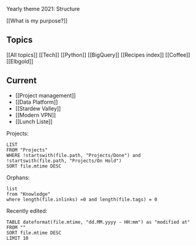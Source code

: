 Yearly theme 2021: Structure

[[What is my purpose?]]

## Topics
[[All topics]]
[[Tech]] [[Python]] [[BigQuery]]
[[Recipes index]]
[[Coffee]] [[Elbgold]]

## Current
- [[Project management]]
- [[Data Platform]]
- [[Stardew Valley]]
- [[Modern VPN]]
- [[Lunch Liste]]

Projects:
```dataview
LIST
FROM "Projects"
WHERE !startswith(file.path, "Projects/Done") and !startswith(file.path, "Projects/On Hold")
SORT file.mtime DESC
```


Orphans:
```dataview
list
from "Knowledge"
where length(file.inlinks) =0 and length(file.tags) = 0
```

Recently edited:
```dataview
TABLE dateformat(file.mtime, "dd.MM.yyyy - HH:mm") as "modified at"
FROM ""
SORT file.mtime DESC
LIMIT 10
```
